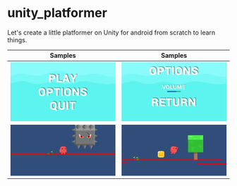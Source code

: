 # unity_platformer
Let's create a little platformer on Unity for android from scratch to learn things.

Samples | Samples  
:-------------------------:|:-------------------------:
![](Resources/platformer1.png)  |  ![](Resources/platformer2.png)
![](Resources/platformer3.png)  |  ![](Resources/platformer4.png)
